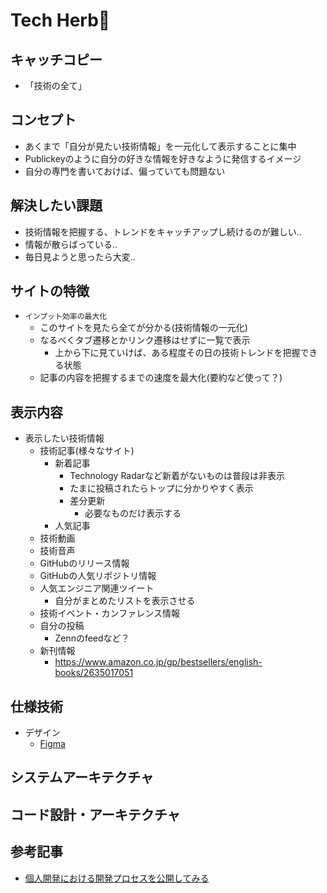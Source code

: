 # Tech Herb🌿

## キャッチコピー

- 「技術の全て」

## コンセプト

- あくまで「自分が見たい技術情報」を一元化して表示することに集中
- Publickeyのように自分の好きな情報を好きなように発信するイメージ
- 自分の専門を書いておけば、偏っていても問題ない

## 解決したい課題

- 技術情報を把握する、トレンドをキャッチアップし続けるのが難しい..
- 情報が散らばっている..
- 毎日見ようと思ったら大変..

## サイトの特徴

- `インプット効率の最大化`
  - このサイトを見たら全てが分かる(技術情報の一元化)
  - なるべくタブ遷移とかリンク遷移はせずに一覧で表示
    - 上から下に見ていけば、ある程度その日の技術トレンドを把握できる状態
  - 記事の内容を把握するまでの速度を最大化(要約など使って？)

## 表示内容

- 表示したい技術情報
  - 技術記事(様々なサイト)
    - 新着記事
      - Technology Radarなど新着がないものは普段は非表示
      - たまに投稿されたらトップに分かりやすく表示
      - 差分更新
        - 必要なものだけ表示する
    - 人気記事
  - 技術動画
  - 技術音声
  - GitHubのリリース情報
  - GitHubの人気リポジトリ情報
  - 人気エンジニア関連ツイート
    - 自分がまとめたリストを表示させる
  - 技術イベント・カンファレンス情報
  - 自分の投稿
    - Zennのfeedなど？
  - 新刊情報
    - https://www.amazon.co.jp/gp/bestsellers/english-books/2635017051

## 仕様技術

- デザイン
  - [Figma](https://www.figma.com/design/RLUoqJ7zmrM9HuDYnSlh6Z/Tech-Herb?node-id=0-1&node-type=canvas&t=MFktjLmhUWArNq1p-0)

## システムアーキテクチャ

## コード設計・アーキテクチャ

## 参考記事

- [個人開発における開発プロセスを公開してみる](https://qiita.com/himatani/items/3b8301da2e889e962e5e)

